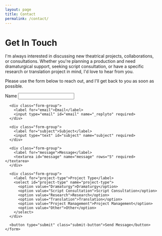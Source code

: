 ```yaml
---
layout: page
title: Contact
permalink: /contact/
---
```


<div class="contact-container">
  <div class="contact-intro">
    <h1>Get In Touch</h1>
    <p>
      I'm always interested in discussing new theatrical projects, collaborations, or consultations. 
      Whether you're planning a production and need dramaturgical support, seeking script consultation, 
      or have a specific research or translation project in mind, I'd love to hear from you.
    </p>
    <p>
      Please use the form below to reach out, and I'll get back to you as soon as possible.
    </p>
  </div>
  
  <div class="contact-form">
    <form action="https://formspree.io/f/[your-formspree-id]" method="POST">
      <div class="form-group">
        <label for="name">Name</label>
        <input type="text" id="name" name="name" required>
      </div>
      
      <div class="form-group">
        <label for="email">Email</label>
        <input type="email" id="email" name="_replyto" required>
      </div>
      
      <div class="form-group">
        <label for="subject">Subject</label>
        <input type="text" id="subject" name="subject" required>
      </div>
      
      <div class="form-group">
        <label for="message">Message</label>
        <textarea id="message" name="message" rows="5" required></textarea>
      </div>
      
      <div class="form-group">
        <label for="project-type">Project Type</label>
        <select id="project-type" name="project-type">
          <option value="Dramaturgy">Dramaturgy</option>
          <option value="Script Consultation">Script Consultation</option>
          <option value="Research">Research</option>
          <option value="Translation">Translation</option>
          <option value="Project Management">Project Management</option>
          <option value="Other">Other</option>
        </select>
      </div>
      
      <button type="submit" class="submit-button">Send Message</button>
    </form>
  </div>
</div>

<script src="{{ site.baseurl }}/assets/js/contact-form.js"></script>